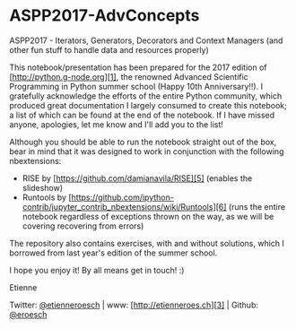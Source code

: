 # ASPP2017-AdvConcepts
ASPP2017 - Iterators, Generators, Decorators and Context Managers (and other fun stuff to handle data and resources properly)

This notebook/presentation has been prepared for the 2017 edition of [http://python.g-node.org][1], the renowned Advanced Scientific Programming in Python summer school (Happy 10th Anniversary!!). I gratefully acknowledge the efforts of the entire Python community, which produced great documentation I largely consumed to create this notebook; a list of which can be found at the end of the notebook. If I have missed anyone, apologies, let me know and I'll add you to the list!

Although you should be able to run the notebook straight out of the box, bear in mind that it was designed to work in conjunction with the following nbextensions:
* RISE by [https://github.com/damianavila/RISE][5] (enables the slideshow)
* Runtools by [https://github.com/ipython-contrib/jupyter_contrib_nbextensions/wiki/Runtools][6] (runs the entire notebook regardless of exceptions thrown on the way, as we will be covering recovering from errors)

The repository also contains exercises, with and without solutions, which I borrowed from last year's edition of the summer school.

I hope you enjoy it! By all means get in touch! :)

Etienne


Twitter: [@etienneroesch][2] | www: [http://etienneroes.ch][3] | Github: [@eroesch][4]


[1]: https://python.g-node.org		"Advance Scientific Programming in Python"
[2]: https://twitter.com/etienneroesch	"Get in touch using Twitter"
[3]: http://etienneroes.ch			"My webpage"
[4]: https://github.com/eroesch		"Github stuff"
[5]: https://github.com/damianavila/RISE  "RISE"
[6]: https://github.com/ipython-contrib/jupyter_contrib_nbextensions/wiki/Runtools   "Runtools"
